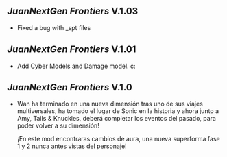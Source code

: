 ## *JuanNextGen Frontiers* V.1.03
- Fixed a bug with _spt files
  
## *JuanNextGen Frontiers* V.1.01
- Add Cyber Models and Damage model. c:

## *JuanNextGen Frontiers* V.1.0
- Wan ha terminado en una nueva dimensión tras uno de sus viajes multiversales,
  ha tomado el lugar de Sonic en la historia y ahora junto a Amy, Tails & Knuckles,
  deberá completar los eventos del pasado, para poder volver a su dimensión!
  
  ¡En este mod encontraras cambios de aura, una nueva superforma fase 1 y 2 nunca antes vistas del personaje!
